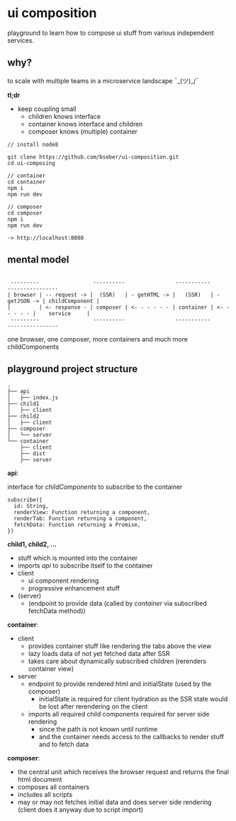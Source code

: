# ui composition

playground to learn how to compose ui stuff from various independent services.

## why?

to scale with multiple teams in a microservice landscape ¯\_(ツ)_/¯

**tl;dr**
* keep coupling small
  * children knows interface
  * container knows interface and children
  * composer knows (multiple) container

```
// install node8

git clone https://github.com/bseber/ui-composition.git
cd ui-composing

// container
cd container
npm i
npm run dev

// composer
cd composer
npm i
npm run dev

-> http://localhost:8080
```

## mental model



```

 ---------                 ----------                -----------                ----------------
| browser | -- request -> |  (SSR)   | - getHTML -> |   (SSR)   | - getJSON -> | childComponent |
|         | <- response - | composer | <- - - - - - | container | <- - - - - - |    service     |
 ---------                 ----------                -----------                ----------------

```

one browser, one composer, more containers and much more childComponents

## playground project structure

```
.
├── api
│   ├── index.js
├── child1
│   ├── client
├── child2
│   ├── client
├── composer
│   └── server
└── container
    ├── client
    ├── dist
    ├── server
```

**api**:

interface for *childComponents* to subscribe to the container

```
subscribe({
  id: String,
  renderView: Function returning a component,
  renderTab: Function returning a component,
  fetchData: Function returning a Promise,
})
```

**child1, child2, ...**
* stuff which is mounted into the container
* imports *api* to subscribe itself to the container
* client
  * ui component rendering
  * progressive enhancement stuff
* (server)
  * (endpoint to provide data (called by *container* via subscribed fetchData method))

**container**:
* client
  * provides container stuff like rendering the tabs above the view
  * lazy loads data of not yet fetched data after SSR
  * takes care about dynamically subscribed children (rerenders container view)
* server
  * endpoint to provide rendered html and initialState (used by the composer)
    * initialState is required for client hydration as the SSR state would be lost after rerendering on the client
  * imports all required child components required for server side rendering
    * since the path is not known until runtime
    * and the container needs access to the callbacks to render stuff and to fetch data

**composer**:
* the central unit which receives the browser request and returns the final html document
* composes all containers
* includes all scripts
* may or may not fetches initial data and does server side rendering (client does it anyway due to script import)



